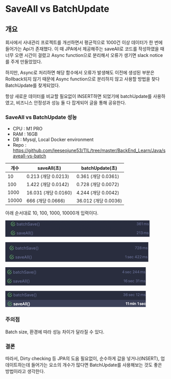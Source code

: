 # SaveAll vs BatchUpdate

## 개요

회사에서 사내관리 프로젝트를 개선하면서 평균적으로 1000건 이상 데이터가 한 번에 들어가는 Api가 존재했다. 이 때 JPA에서 제공해주는 saveAll로 코드를 작성하였을 때 너무 오랜 시간이 걸렸고 Async function으로 분리해서 오류가 생기면 slack notice를 주게 만들었었다.

하지만, Async로 처리하면 해당 함수에서 오류가 발생해도 이전에 생성된 부분은 Rollback되지 않기 때문에 Async function으로 분리하지 않고 사용할 방법을 찾다 BatchUpdate를 찾게되었다.

항상 새로운 데이터를 비교할 필요없이 INSERT하면 되었기에 batchUpdate를 사용하였고, 비즈니스 안정성과 성능 둘 다 잡게되어 글을 통해 공유한다.

### SaveAll vs BatchUpdate 성능

- CPU : M1 PRO
- RAM : 16GB
- DB : Mysql, Local Docker environment
- Repo : https://github.com/leeseojune53/TIL/tree/master/BackEnd_Learn/Java/saveall-vs-batch

| 개수  | saveAll(초)          | batchUpdate(초)      |
| ----- | -------------------- | -------------------- |
| 10    | 0.213 (개당 0.0213)  | 0.361 (개당 0.0361)  |
| 100   | 1.422 (개당 0.0142)  | 0.728 (개당 0.0072)  |
| 1000  | 16.031 (개당 0.0160) | 4.244 (개당 0.0042)  |
| 10000 | 666 (개당 0.0666)    | 36.012 (개당 0.0036) |

아래 순서대로 10, 100, 1000, 10000개 입력이다.

![10row.png](https://github.com/leeseojune53/yatudy/blob/main/images/research/10row.png?raw=true)

![100row.png](https://github.com/leeseojune53/yatudy/blob/main/images/research/100row.png?raw=true)

![1000row.png](https://github.com/leeseojune53/yatudy/blob/main/images/research/1000row.png?raw=true)

![10000row.png](https://github.com/leeseojune53/yatudy/blob/main/images/research/10000row.png?raw=true)



### 주의점

Batch size, 환경에 따라 성능 차이가 달라질 수 있다.

### 결론

따라서, Dirty checking 등 JPA의 도움 필요없이, 순수하게 값을 넣거나(INSERT), 업데이트하는데 들어가는 요소의 개수가 많다면 BatchUpdate를 사용해보는 것도 좋은 방법이라고 생각한다.